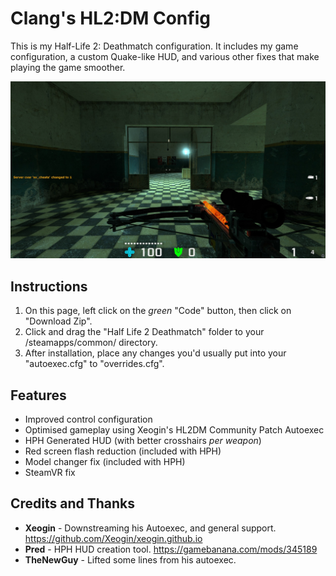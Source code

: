 # Clang's HL2:DM Config
This is my Half-Life 2: Deathmatch configuration. It includes my game configuration, a custom Quake-like HUD, and various other fixes that make playing the game smoother.

![HUD Preview](/docs/pictures/hud_preview.jpg)

## Instructions
1. On this page, left click on the *green* "Code" button, then click on "Download Zip".
2. Click and drag the "Half Life 2 Deathmatch" folder to your <steam library folder>/steamapps/common/ directory.
3. After installation, place any changes you'd usually put into your "autoexec.cfg" to "overrides.cfg".

## Features
* Improved control configuration
* Optimised gameplay using Xeogin's HL2DM Community Patch Autoexec
* HPH Generated HUD (with better crosshairs _per weapon_)
* Red screen flash reduction (included with HPH)
* Model changer fix (included with HPH)
* SteamVR fix

## Credits and Thanks
* **Xeogin** - Downstreaming his Autoexec, and general support. https://github.com/Xeogin/xeogin.github.io
* **Pred** - HPH HUD creation tool. https://gamebanana.com/mods/345189
* **TheNewGuy** - Lifted some lines from his autoexec.

